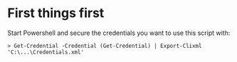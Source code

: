 # First things first
Start Powershell and secure the credentials you want to use this script with: 
```
> Get-Credential -Credential (Get-Credential) | Export-Clixml 'C:\...\Credentials.xml'
```
